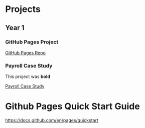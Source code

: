# Projects

## Year 1

### GitHub Pages Project
[GitHub Pages Repo](https://github.com/robertwh09.github.io)

### Payroll Case Study
This project was **bold**

[Payroll Case Study](https://github.com/robertwh09/Payroll-Case-Study)


# Github Pages Quick Start Guide
https://docs.github.com/en/pages/quickstart
